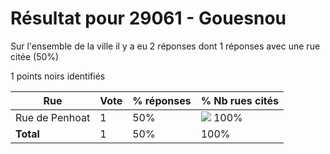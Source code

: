 # Résultat pour 29061 - Gouesnou

Sur l'ensemble de la ville il y a eu 2 réponses dont 1 réponses avec une rue citée (50%)

1 points noirs identifiés

| Rue | Vote | % réponses | % Nb rues cités|
|-----|------|------------|----------------|
| Rue de Penhoat | 1 | 50% | <img src="../../img/bar_100.gif" />&nbsp;100%|
| **Total** | 1 | 50% | 100%|

